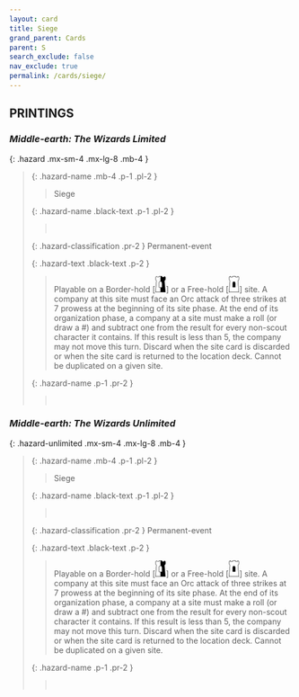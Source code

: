 ```yaml
---
layout: card
title: Siege
grand_parent: Cards
parent: S
search_exclude: false
nav_exclude: true
permalink: /cards/siege/
---
```


## PRINTINGS


### _Middle-earth: The Wizards Limited_

{: .hazard .mx-sm-4 .mx-lg-8 .mb-4 }
> {: .hazard-name .mb-4 .p-1 .pl-2 }
> > <div class="hazard-mp"></div>
> > <div class="card-name">Siege</div>
>
> {: .hazard-name .black-text .p-1 .pl-2 }
> > &nbsp;
>
> {: .hazard-classification .pr-2 }
> Permanent-event
>
> {: .hazard-text .black-text .p-2 }
> > Playable on a Border-hold \[![](/assets/images/border-hold.svg)] or a Free-hold \[![](/assets/images/free-hold.svg)] site. A company at this site must face an Orc attack of three strikes at 7 prowess at the beginning of its site phase. At the end of its organization phase, a company at a site must make a roll (or draw a #) and subtract one from the result for every non-scout character it contains. If this result is less than 5, the company may not move this turn. Discard when the site card is discarded or when the site card is returned to the location deck. Cannot be duplicated on a given site. 
>
> {: .hazard-name .p-1 .pr-2 }
> > <div class="card-shield"></div>
> > <div class="card-corruption">&nbsp;</div>

### _Middle-earth: The Wizards Unlimited_

{: .hazard-unlimited .mx-sm-4 .mx-lg-8 .mb-4 }
> {: .hazard-name .mb-4 .p-1 .pl-2 }
> > <div class="hazard-mp"></div>
> > <div class="card-name">Siege</div>
>
> {: .hazard-name .black-text .p-1 .pl-2 }
> > &nbsp;
>
> {: .hazard-classification .pr-2 }
> Permanent-event
>
> {: .hazard-text .black-text .p-2 }
> > Playable on a Border-hold \[![](/assets/images/border-hold.svg)] or a Free-hold \[![](/assets/images/free-hold.svg)] site. A company at this site must face an Orc attack of three strikes at 7 prowess at the beginning of its site phase. At the end of its organization phase, a company at a site must make a roll (or draw a #) and subtract one from the result for every non-scout character it contains. If this result is less than 5, the company may not move this turn. Discard when the site card is discarded or when the site card is returned to the location deck. Cannot be duplicated on a given site. 
>
> {: .hazard-name .p-1 .pr-2 }
> > <div class="card-shield"></div>
> > <div class="card-corruption-white">&nbsp;</div>

